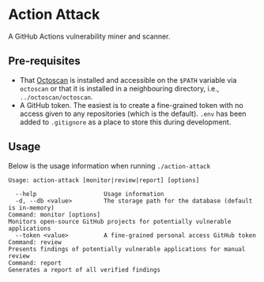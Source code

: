 # Action Attack
A GitHub Actions vulnerability miner and scanner.

## Pre-requisites

* That [Octoscan](https://github.com/synacktiv/octoscan) is installed and accessible on the `$PATH` variable via 
`octoscan` or that it is installed in a neighbouring directory, i.e., `../octoscan/octoscan`.
* A GitHub token. The easiest is to create a fine-grained token with no access given to any repositories 
(which is the default). `.env` has been added to `.gitignore` as a place to store this during development.

## Usage

Below is the usage information when running `./action-attack`
```
Usage: action-attack [monitor|review|report] [options]

  --help                   Usage information
  -d, --db <value>         The storage path for the database (default is in-memory)
Command: monitor [options]
Monitors open-source GitHub projects for potentially vulnerable applications
  --token <value>          A fine-grained personal access GitHub token
Command: review
Presents findings of potentially vulnerable applications for manual review
Command: report
Generates a report of all verified findings
```
